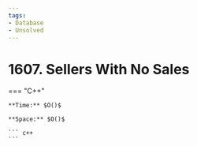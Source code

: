 ```yaml
---
tags:
- Database
- Unsolved
---
```



# 1607. Sellers With No Sales

=== "C++"

    **Time:** $O()$

    **Space:** $O()$

    ``` c++
    ```